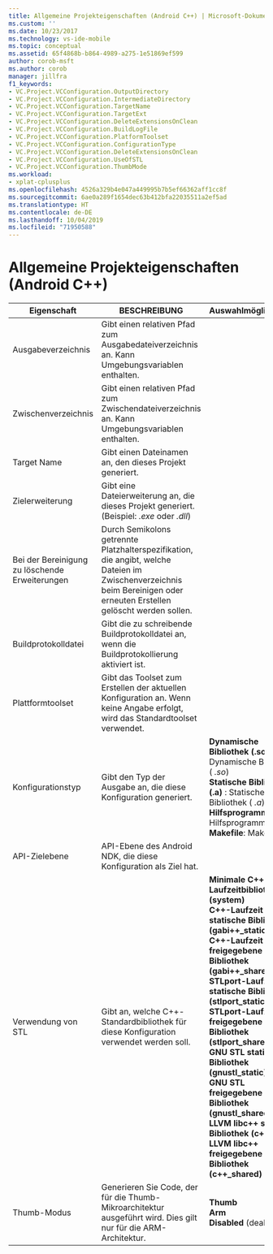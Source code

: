 ```yaml
---
title: Allgemeine Projekteigenschaften (Android C++) | Microsoft-Dokumentation
ms.custom: ''
ms.date: 10/23/2017
ms.technology: vs-ide-mobile
ms.topic: conceptual
ms.assetid: 65f4868b-b864-4989-a275-1e51869ef599
author: corob-msft
ms.author: corob
manager: jillfra
f1_keywords:
- VC.Project.VCConfiguration.OutputDirectory
- VC.Project.VCConfiguration.IntermediateDirectory
- VC.Project.VCConfiguration.TargetName
- VC.Project.VCConfiguration.TargetExt
- VC.Project.VCConfiguration.DeleteExtensionsOnClean
- VC.Project.VCConfiguration.BuildLogFile
- VC.Project.VCConfiguration.PlatformToolset
- VC.Project.VCConfiguration.ConfigurationType
- VC.Project.VCConfiguration.DeleteExtensionsOnClean
- VC.Project.VCConfiguration.UseOfSTL
- VC.Project.VCConfiguration.ThumbMode
ms.workload:
- xplat-cplusplus
ms.openlocfilehash: 4526a329b4e047a449995b7b5ef66362aff1cc8f
ms.sourcegitcommit: 6ae0a289f1654dec63b412bfa22035511a2ef5ad
ms.translationtype: HT
ms.contentlocale: de-DE
ms.lasthandoff: 10/04/2019
ms.locfileid: "71950588"
---
```

# <a name="general-project-properties-android-c"></a>Allgemeine Projekteigenschaften (Android C++)

Eigenschaft | BESCHREIBUNG | Auswahlmöglichkeiten
--- | ---| ---
Ausgabeverzeichnis | Gibt einen relativen Pfad zum Ausgabedateiverzeichnis an. Kann Umgebungsvariablen enthalten.
Zwischenverzeichnis | Gibt einen relativen Pfad zum Zwischendateiverzeichnis an. Kann Umgebungsvariablen enthalten.
Target Name | Gibt einen Dateinamen an, den dieses Projekt generiert.
Zielerweiterung | Gibt eine Dateierweiterung an, die dieses Projekt generiert. (Beispiel: *.exe* oder *.dll*)
Bei der Bereinigung zu löschende Erweiterungen | Durch Semikolons getrennte Platzhalterspezifikation, die angibt, welche Dateien im Zwischenverzeichnis beim Bereinigen oder erneuten Erstellen gelöscht werden sollen.
Buildprotokolldatei | Gibt die zu schreibende Buildprotokolldatei an, wenn die Buildprotokollierung aktiviert ist.
Plattformtoolset | Gibt das Toolset zum Erstellen der aktuellen Konfiguration an. Wenn keine Angabe erfolgt, wird das Standardtoolset verwendet.
Konfigurationstyp | Gibt den Typ der Ausgabe an, die diese Konfiguration generiert. | **Dynamische Bibliothek (.so)** : Dynamische Bibliothek ( *.so*)<br>**Statische Bibliothek (.a)** : Statische Bibliothek ( *.a*)<br>**Hilfsprogramm**: Hilfsprogramm<br>**Makefile**: Makefile<br>
API-Zielebene | API-Ebene des Android NDK, die diese Konfiguration als Ziel hat.
Verwendung von STL | Gibt an, welche C++-Standardbibliothek für diese Konfiguration verwendet werden soll. | **Minimale C++-Laufzeitbibliothek (system)**<br>**C++-Laufzeit statische Bibliothek (gabi++_static)**<br>**C++-Laufzeit freigegebene Bibliothek (gabi++_shared)**<br>**STLport-Laufzeit statische Bibliothek (stlport_static)**<br>**STLport-Laufzeit freigegebene Bibliothek (stlport_shared)**<br>**GNU STL statische Bibliothek (gnustl_static)**<br>**GNU STL freigegebene Bibliothek (gnustl_shared)**<br>**LLVM libc++ statische Bibliothek (c++_static)**<br>**LLVM libc++ freigegebene Bibliothek (c++_shared)**<br>
Thumb-Modus | Generieren Sie Code, der für die Thumb-Mikroarchitektur ausgeführt wird. Dies gilt nur für die ARM-Architektur. | **Thumb**<br>**Arm**<br>**Disabled** (deaktiviert)<br>
